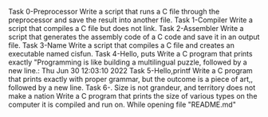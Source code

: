 Task 0-Preprocessor Write a script that runs a C file through the preprocessor and save the result into another file.
Task 1-Compiler Write a script that compiles a C file but does not link.
Task 2-Assembler Write a script that generates the assembly code of a C code and save it in an output file.
Task 3-Name Write a script that compiles a C file and creates an executable named cisfun.
Task 4-Hello, puts Write a C program that prints exactly "Programming is like building a multilingual puzzle, followed by a new line.: Thu Jun 30 12:03:10 2022
Task 5-Hello,printf Write a C program that prints exactly with proper grammar, but the outcome is a piece of art,, followed by a new line.
Task 6-. Size is not grandeur, and territory does not make a nation Write a C program that prints the size of various types on the computer it is compiled and run on.
While opening file "README.md"
